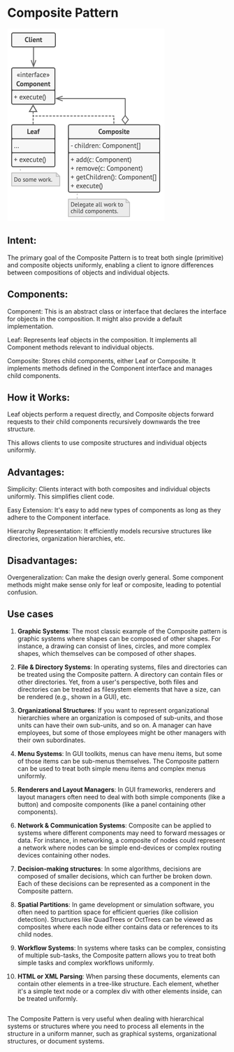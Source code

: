 # Composite Pattern

![Structure](structure.png)

## Intent:
The primary goal of the Composite Pattern is to treat both single (primitive) and composite objects uniformly, enabling a client to ignore differences between compositions of objects and individual objects.

## Components:
Component: This is an abstract class or interface that declares the interface for objects in the composition. It might also provide a default implementation.

Leaf: Represents leaf objects in the composition. It implements all Component methods relevant to individual objects.

Composite: Stores child components, either Leaf or Composite. It implements methods defined in the Component interface and manages child components.

## How it Works:
Leaf objects perform a request directly, and Composite objects forward requests to their child components recursively downwards the tree structure.

This allows clients to use composite structures and individual objects uniformly.

## Advantages:
Simplicity: Clients interact with both composites and individual objects uniformly. This simplifies client code.

Easy Extension: It's easy to add new types of components as long as they adhere to the Component interface.

Hierarchy Representation: It efficiently models recursive structures like directories, organization hierarchies, etc.

## Disadvantages:
Overgeneralization: Can make the design overly general. Some component methods might make sense only for leaf or composite, leading to potential confusion.

## Use cases
1. **Graphic Systems**:
The most classic example of the Composite pattern is graphic systems where shapes can be composed of other shapes. For instance, a drawing can consist of lines, circles, and more complex shapes, which themselves can be composed of other shapes.

2. **File & Directory Systems**:
In operating systems, files and directories can be treated using the Composite pattern. A directory can contain files or other directories. Yet, from a user's perspective, both files and directories can be treated as filesystem elements that have a size, can be rendered (e.g., shown in a GUI), etc.

3. **Organizational Structures**:
If you want to represent organizational hierarchies where an organization is composed of sub-units, and those units can have their own sub-units, and so on. A manager can have employees, but some of those employees might be other managers with their own subordinates.

4. **Menu Systems**:
In GUI toolkits, menus can have menu items, but some of those items can be sub-menus themselves. The Composite pattern can be used to treat both simple menu items and complex menus uniformly.

5. **Renderers and Layout Managers**:
In GUI frameworks, renderers and layout managers often need to deal with both simple components (like a button) and composite components (like a panel containing other components).

6. **Network & Communication Systems**:
Composite can be applied to systems where different components may need to forward messages or data. For instance, in networking, a composite of nodes could represent a network where nodes can be simple end-devices or complex routing devices containing other nodes.

7. **Decision-making structures**:
In some algorithms, decisions are composed of smaller decisions, which can further be broken down. Each of these decisions can be represented as a component in the Composite pattern.

8. **Spatial Partitions**:
In game development or simulation software, you often need to partition space for efficient queries (like collision detection). Structures like QuadTrees or OctTrees can be viewed as composites where each node either contains data or references to its child nodes.

9. **Workflow Systems**:
In systems where tasks can be complex, consisting of multiple sub-tasks, the Composite pattern allows you to treat both simple tasks and complex workflows uniformly.

10. **HTML or XML Parsing**:
When parsing these documents, elements can contain other elements in a tree-like structure. Each element, whether it's a simple text node or a complex div with other elements inside, can be treated uniformly.

##
The Composite Pattern is very useful when dealing with hierarchical systems or structures where you need to process all elements in the structure in a uniform manner, such as graphical systems, organizational structures, or document systems.
